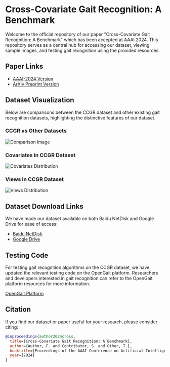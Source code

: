 # Cross-Covariate Gait Recognition: A Benchmark

Welcome to the official repository of our paper "Cross-Covariate Gait Recognition: A Benchmark" which has been accepted at AAAI 2024. This repository serves as a central hub for accessing our dataset, viewing sample images, and testing gait recognition using the provided resources.

## Paper Links

- [AAAI-2024 Version](#aaai-2024-paper-link)
- [ArXiv Preprint Version](#arxiv-version-link)

## Dataset Visualization

Below are comparisons between the CCGR dataset and other existing gait recognition datasets, highlighting the distinctive features of our dataset.

### CCGR vs Other Datasets

![Comparison Image](#link-to-comparison-image)

### Covariates in CCGR Dataset

![Covariates Distribution](#link-to-covariates-distribution-image)

### Views in CCGR Dataset

![Views Distribution](#link-to-views-distribution-image)

## Dataset Download Links

We have made our dataset available on both Baidu NetDisk and Google Drive for ease of access:

- [Baidu NetDisk](#baidu-netdisk-download-link)
- [Google Drive](#google-drive-download-link)

## Testing Code

For testing gait recognition algorithms on the CCGR dataset, we have updated the relevant testing code on the OpenGait platform. Researchers and developers interested in gait recognition can refer to the OpenGait platform resources for more information.

[OpenGait Platform](#opengait-platform-link)

## Citation
If you find our dataset or paper useful for your research, please consider citing:

```bibtex
@inproceedings{author2024cross,
  title={Cross-Covariate Gait Recognition: A Benchmark},
  author={Author, F. and Contributor, S. and Other, T.},
  booktitle={Proceedings of the AAAI Conference on Artificial Intelligence},
  year={2024}
}